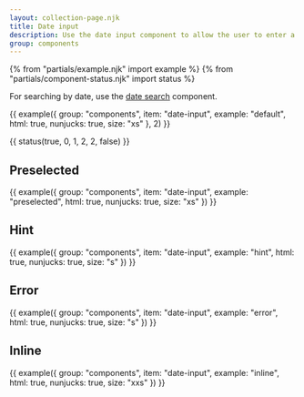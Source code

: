 ```yaml
---
layout: collection-page.njk
title: Date input
description: Use the date input component to allow the user to enter a date when populating data, such as submitting a record.
group: components
---
```


{% from "partials/example.njk" import example %}
{% from "partials/component-status.njk" import status %}

For searching by date, use the [date search](../date-search/) component.

{{ example({ group: "components", item: "date-input", example: "default", html: true, nunjucks: true, size: "xs" }, 2) }}

{{ status(true, 0, 1, 2, 2, false) }}

## Preselected

{{ example({ group: "components", item: "date-input", example: "preselected", html: true, nunjucks: true, size: "xs" }) }}

## Hint

{{ example({ group: "components", item: "date-input", example: "hint", html: true, nunjucks: true, size: "s" }) }}

## Error

{{ example({ group: "components", item: "date-input", example: "error", html: true, nunjucks: true, size: "s" }) }}

## Inline

{{ example({ group: "components", item: "date-input", example: "inline", html: true, nunjucks: true, size: "xxs" }) }}
